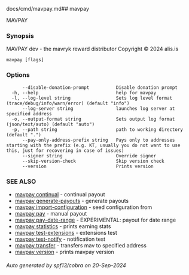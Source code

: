 docs/cmd/mavpay.md## mavpay

MAVPAY

### Synopsis

MAVPAY dev - the mavryk reward distributor
Copyright © 2024 alis.is


```
mavpay [flags]
```

### Options

```
      --disable-donation-prompt          Disable donation prompt
  -h, --help                             help for mavpay
  -l, --log-level string                 Sets log level format (trace/debug/info/warn/error) (default "info")
      --log-server string                launches log server at specified address
  -o, --output-format string             Sets output log format (json/text/auto) (default "auto")
  -p, --path string                      path to working directory (default ".")
      --pay-only-address-prefix string   Pays only to addresses starting with the prefix (e.g. KT, usually you do not want to use this, just for recovering in case of issues)
      --signer string                    Override signer
      --skip-version-check               Skip version check
      --version                          Prints version
```

### SEE ALSO

* [mavpay continual](/mavpay/reference/cmd/mavpay_continual)	 - continual payout
* [mavpay generate-payouts](/mavpay/reference/cmd/mavpay_generate-payouts)	 - generate payouts
* [mavpay import-configuration](/mavpay/reference/cmd/mavpay_import-configuration)	 - seed configuration from
* [mavpay pay](/mavpay/reference/cmd/mavpay_pay)	 - manual payout
* [mavpay pay-date-range](/mavpay/reference/cmd/mavpay_pay-date-range)	 - EXPERIMENTAL: payout for date range
* [mavpay statistics](/mavpay/reference/cmd/mavpay_statistics)	 - prints earning stats
* [mavpay test-extensions](/mavpay/reference/cmd/mavpay_test-extensions)	 - extensions test
* [mavpay test-notify](/mavpay/reference/cmd/mavpay_test-notify)	 - notification test
* [mavpay transfer](/mavpay/reference/cmd/mavpay_transfer)	 - transfers mav to specified address
* [mavpay version](/mavpay/reference/cmd/mavpay_version)	 - prints mavpay version

###### Auto generated by spf13/cobra on 20-Sep-2024
